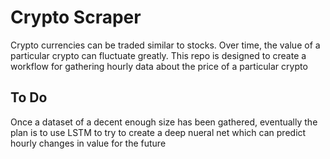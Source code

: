 # Crypto Scraper

Crypto currencies can be traded similar to stocks. Over time, the value
of a particular crypto can fluctuate greatly. This repo is designed to create
a workflow for gathering hourly data about the price of a particular crypto

## To Do

Once a dataset of a decent enough size has been gathered, eventually the plan
is to use LSTM to try to create a deep nueral net which can predict hourly 
changes in value for the future
